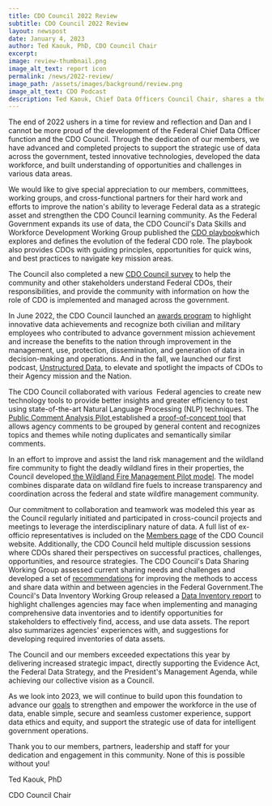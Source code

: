 ```yaml
---
title: CDO Council 2022 Review
subtitle: CDO Council 2022 Review
layout: newspost
date: January 4, 2023
author: Ted Kaouk, PhD, CDO Council Chair
excerpt: 
image: review-thumbnail.png
image_alt_text: report icon
permalink: /news/2022-review/
image_path: /assets/images/background/review.png
image_alt_text: CDO Podcast
description: Ted Kaouk, Chief Data Officers Council Chair, shares a thoughtful reflection of the work of the Council over 2022 and its posture as we approach 2023.
---
```


The end of 2022 ushers in a time for review and reflection and Dan and I cannot be more proud of the development of the Federal Chief Data Officer function and the CDO Council. Through the dedication of our members, we have advanced and completed projects to support the strategic use of data across the government, tested innovative technologies, developed the data workforce, and built understanding of opportunities and challenges in various data areas.

We would like to give special appreciation to our members, committees, working groups, and cross-functional partners for their hard work and efforts to improve the nation's ability to leverage Federal data as a strategic asset and strengthen the CDO Council learning community. As the Federal Government expands its use of data, the CDO Council's Data Skills and Workforce Development Working Group published the [CDO playbook](https://resources.data.gov/categories/skills-development/)which explores and defines the evolution of the federal CDO role. The playbook also provides CDOs with guiding principles, opportunities for quick wins, and best practices to navigate key mission areas. 

The Council also completed a new [CDO Council survey]({{site.baseurl}}/news/survey-results-2022/) to help the community and other stakeholders understand Federal CDOs, their responsibilities, and provide the community with information on how the role of CDO is implemented and managed across the government.

In June 2022, the CDO Council launched an [awards program]({{site.baseurl}}/awards-program/) to highlight innovative data achievements and recognize both civilian and military employees who contributed to advance government mission achievement and increase the benefits to the nation through improvement in the management, use, protection, dissemination, and generation of data in decision-making and operations. And in the fall, we launched our first podcast, [Unstructured Data]({{site.baseurl}}/podcast/), to elevate and spotlight the impacts of CDOs to their Agency mission and the Nation.

The CDO Council collaborated with various  Federal agencies to create new technology tools to provide better insights and greater efficiency to test using state-of-the-art Natural Language Processing (NLP) techniques. The [Public Comment Analysis Pilot ]({{site.baseurl}}/news/public-comment-analysis-pilot/)established a [proof-of-concept tool](https://github.com/kenambrose-GSA/CDO-Council-Public-Comment-Analysis-Project) that allows agency comments to be grouped by general content and recognizes topics and themes while noting duplicates and semantically similar comments. 

In an effort to improve and assist the land risk management and the wildland fire community to fight the deadly wildland fires in their properties, the Council developed[ the Wildland Fire Management Pilot model]({{site.baseurl}}/news/wildland-fire-management/). The model combines disparate data on wildland fire fuels to increase transparency and coordination across the federal and state wildfire management community.

Our commitment to collaboration and teamwork was modeled this year as the Council regularly initiated and participated in cross-council projects and meetings to leverage the interdisciplinary nature of data. A full list of ex-officio representatives is included on the [Members page]({{site.baseurl}}/council-members/) of the CDO Council website. Additionally, the CDO Council held multiple discussion sessions where CDOs shared their perspectives on successful practices, challenges, opportunities, and resource strategies. The CDO Council's Data Sharing Working Group assessed current sharing needs and challenges and developed a set of [recommendations](https://resources.data.gov/resources/2021_DSWG%20Recommendations_and_Findings_508/) for improving the methods to access and share data within and between agencies in the Federal Government.The Council's Data Inventory Working Group released a [Data Inventory report](https://resources.data.gov/resources/CDOC_Data_Inventory_Report/) to highlight challenges agencies may face when implementing and managing comprehensive data inventories and to identify opportunities for stakeholders to effectively find, access, and use data assets. The report also summarizes agencies' experiences with, and suggestions for developing required inventories of data assets.

The Council and our members exceeded expectations this year by delivering increased strategic impact, directly supporting the Evidence Act, the Federal Data Strategy, and the President's Management Agenda, while achieving our collective vision as a Council.

As we look into 2023, we will continue to build upon this foundation to advance our [goals]({{site.baseurl}}/about-us/) to strengthen and empower the workforce in the use of data, enable simple, secure and seamless customer experience, support data ethics and equity, and support the strategic use of data for intelligent government operations.

Thank you to our members, partners, leadership and staff for your dedication and engagement in this community. None of this is possible without you!

Ted Kaouk, PhD

CDO Council Chair